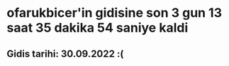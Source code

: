 # ofarukbicer'in gidisine son 3 gun 13 saat 35 dakika 54 saniye kaldi

## Gidis tarihi: 30.09.2022 :(